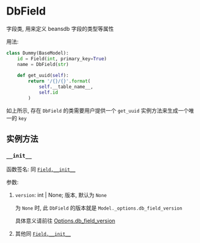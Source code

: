 # DbField

字段类, 用来定义 beansdb 字段的类型等属性

用法:

```python
class Dummy(BaseModel):
    id = Field(int, primary_key=True)
    name = DbField(str)
    
    def get_uuid(self):
        return '/{}/{}'.format(
            self.__table_name__,
            self.id
        )
```

如上所示, 存在 `DbField` 的类需要用户提供一个 `get_uuid` 实例方法来生成一个唯一的 `key`

## 实例方法

### `__init__`

函数签名: 同 [`Field.__init__`][1]

参数:

1. `version`: int | None; 版本, 默认为 `None`

    为 `None` 时, 此 `DbField` 的版本就是 `Model._options.db_field_version`
    
    具体意义请前往 [Options.db_field_version][2]

2. 其他同 [`Field.__init__`][1]


  [1]: /fields/field.md#__init__
  [2]: /model_options.md#db_field_version
